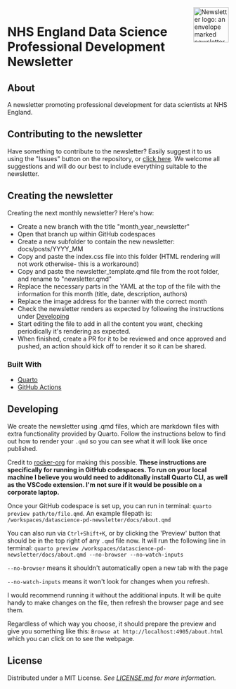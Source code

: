 <img src='./docs/_assets/img/newsletter.png' align="right" alt="Newsletter logo: an envelope marked newsletter with wings" height="80" />

# NHS England Data Science Professional Development Newsletter

## About

A newsletter promoting professional development for data scientists at NHS England.

## Contributing to the newsletter

Have something to contribute to the newsletter? Easily suggest it to us using the "Issues" button on the repository, or [click here](https://github.com/nhsengland/datascience-pd-newsletter/issues/new?assignees=&labels=&projects=&template=suggest-some-newsletter-content-.md&title=). We welcome all suggestions and will do our best to include everything suitable to the newsletter.

## Creating the newsletter
Creating the next monthly newsletter? Here's how:
- Create a new branch with the title "month_year_newsletter"
- Open that branch up within GitHub codespaces
- Create a new subfolder to contain the new newsletter: docs/posts/YYYY_MM
- Copy and paste the index.css file into this folder (HTML rendering will not work otherwise- this is a workaround)
- Copy and paste the newsletter_template.qmd file from the root folder, and rename to "newsletter.qmd"
- Replace the necessary parts in the YAML at the top of the file with the information for this month (title, date, description, authors)
- Replace the image address for the banner with the correct month
- Check the newsletter renders as expected by following the instructions under [Developing](#developing)
- Start editing the file to add in all the content you want, checking periodically it's rendering as expected.
- When finished, create a PR for it to be reviewed and once approved and pushed, an action should kick off to render it so it can be shared.

### Built With

- [Quarto](https://quarto.org/)
- [GitHub Actions](https://github.com/features/actions)

## Developing
We create the newsletter using .qmd files, which are markdown files with extra functionality provided by Quarto. Follow the instructions below to find out how to render your `.qmd` so you can see what it will look like once published.

Credit to [rocker-org](https://github.com/rocker-org/devcontainer-features/tree/main/src/quarto-cli) for making this possible.
**These instructions are specifically for running in GitHub codespaces. To run on your local machine I believe you would need to additonally install Quarto CLI, as well as the VSCode extension. I'm not sure if it would be possible on a corporate laptop.**

Once your GitHub codespace is set up, you can run in terminal:
`quarto preview path/to/file.qmd`. An example filepath is: `/workspaces/datascience-pd-newsletter/docs/about.qmd`

You can also run via `Ctrl+Shift+K`, or by clicking the 'Preview' button that should be in the top right of any `.qmd` file now. It will run the following line in terminal: `quarto preview /workspaces/datascience-pd-newsletter/docs/about.qmd --no-browser --no-watch-inputs`

`--no-browser` means it shouldn't automatically open a new tab with the page

`--no-watch-inputs` means it won't look for changes when you refresh.

I would recommend running it without the additional inputs. It will be quite handy to make changes on the file, then refresh the browser page and see them.

Regardless of which way you choose, it should prepare the preview and give you something like this: `Browse at http://localhost:4905/about.html` which you can click on to see the webpage.

## License

Distributed under a MIT License. _See [LICENSE.md](/LICENSE) for more information._
